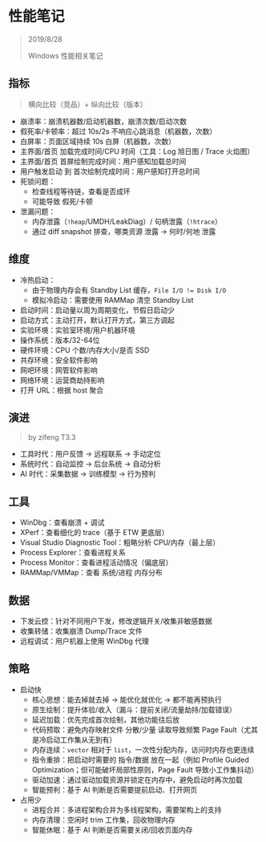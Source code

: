 ﻿# 性能笔记

> 2019/8/28
> 
> Windows 性能相关笔记

## 指标

> 横向比较（竞品）+ 纵向比较（版本）

- 崩溃率：崩溃机器数/启动机器数，崩溃次数/启动次数
- 假死率/卡顿率：超过 10s/2s 不响应心跳消息（机器数，次数）
- 白屏率：页面区域持续 10s 白屏（机器数，次数）
- 主界面/首页 加载完成时间/CPU 时间（工具：Log 旭日图 / Trace 火焰图）
- 主界面/首页 首屏绘制完成时间：用户感知加载总时间
- 用户触发启动 到 首次绘制完成时间：用户感知打开总时间
- 死锁问题：
  - 检查线程等待链，查看是否成环
  - 可能导致 假死/卡顿
- 泄漏问题：
  - 内存泄露（`!heap`/UMDH/LeakDiag）/ 句柄泄露（`!htrace`）
  - 通过 diff snapshot 排查，哪类资源 泄露 -> 何时/何地 泄露

## 维度

- 冷热启动：
  - 由于物理内存会有 Standby List 缓存，`File I/O != Disk I/O`
  - 模拟冷启动：需要使用 RAMMap 清空 Standby List
- 启动时间：启动量以周为周期变化，节假日启动少
- 启动方式：主动打开，默认打开方式，第三方调起
- 实验环境：实验室环境/用户机器环境
- 操作系统：版本/32-64位
- 硬件环境：CPU 个数/内存大小/是否 SSD
- 共存环境：安全软件影响
- 网吧环境：网管软件影响
- 网络环境：运营商劫持影响
- 打开 URL：根据 host 聚合

## 演进

> by zifeng T3.3

- 工具时代：用户反馈 -> 远程联系 -> 手动定位
- 系统时代：自动监控 -> 后台系统 -> 自动分析
- AI 时代：采集数据 -> 训练模型 -> 行为预判

## 工具

- WinDbg：查看崩溃 + 调试
- XPerf：查看细化的 trace（基于 ETW 更底层）
- Visual Studio Diagnostic Tool：粗略分析 CPU/内存（最上层）
- Process Explorer：查看进程关系
- Process Monitor：查看进程活动情况（偏底层）
- RAMMap/VMMap：查看 系统/进程 内存分布

## 数据

- 下发云控：针对不同用户下发，修改逻辑开关/收集非敏感数据
- 收集转储：收集崩溃 Dump/Trace 文件
- 远程调试：用户机器上使用 WinDbg 代理

## 策略

- 启动快
  - 核心思想：能去掉就去掉 -> 能优化就优化 -> 都不能再预执行
  - 原生绘制：提升体验/收入（漏斗：提前关闭/流量劫持/加载错误）
  - 延迟加载：优先完成首次绘制，其他功能往后放
  - 代码预取：避免内存映射文件 分散/少量 读取导致频繁 Page Fault（尤其是冷启动工作集从无到有）
  - 内存连续：`vector` 相对于 `list`，一次性分配内存，访问时内存也更连续
  - 指令重排：把启动时需要的 指令/数据 放在一起（例如 Profile Guided Optimization；但可能破坏局部性原则，Page Fault 导致小工作集抖动）
  - 驱动加速：通过驱动加载资源并锁定在内存中，避免启动时再次加载
  - 智能预判：基于 AI 判断是否需要提前启动、打开网页
- 占用少
  - 进程合并：多进程架构合并为多线程架构，需要架构上的支持
  - 内存清理：空闲时 trim 工作集，回收物理内存
  - 智能休眠：基于 AI 判断是否需要关闭/回收页面内存
